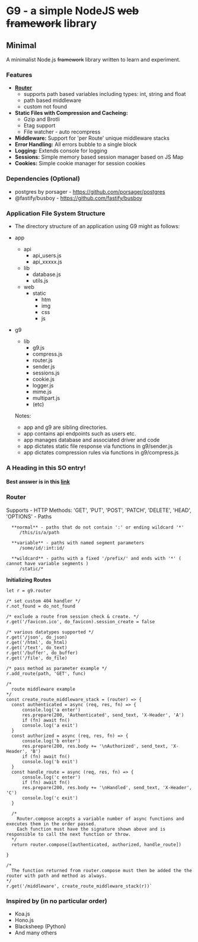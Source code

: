 # G9 - a simple NodeJS ~~web framework~~ library #

## Minimal ##

A minimalist Node.js ~~framework~~ library written to learn and experiment.  

### Features ###
- **[Router](#Router)** 
  - supports path based variables including types: int, string and float
  - path based middleware
  - custom not found
- **Static Files with Compression and Cacheing:**
  - Gzip and Brotli 
  - Etag support 
  - File watcher - auto recompress 
- **Middleware:** Support for 'per Route' unique middleware stacks
- **Error Handling:** All errors bubble to a single block
- **Logging:** Extends console for logging 
- **Sessions:** Simple memory based session manager based on JS Map
- **Cookies:** Simple cookie manager for session cookies

### Dependencies (Optional) ### 
- postgres by porsager - https://github.com/porsager/postgres
- @fastify/busboy - https://github.com/fastify/busboy

### Application File System Structure ###
- The directory structure of an application using G9 might as follows:

- app
  - api
    - api_users.js
    - api_xxxxx.js
  - lib
    - database.js
    - utils.js
  - web
    - static
      - htm
      - img
      - css
      - js
- g9
  - lib
    - g9.js
    - compress.js
    - router.js
    - sender.js
    - sessions.js
    - cookie.js
    - logger.js
    - mime.js
    - multipart.js
    - (etc)

  Notes:
  - app and g9 are sibling directories.
  - app contains api endpoints such as users etc.
  - app manages database and associated driver and code
  - app dictates static file response via functions in g9/sender.js
  - app dictates compression rules via functions in g9/compress.js

### <a name="head12345"></a>A Heading in this SO entry!
#### Best answer is in this [link](#head12345)

 ### Router ###
  Supports 
    - HTTP Methods: 'GET', 'PUT', 'POST', 'PATCH', 'DELETE', 'HEAD', 'OPTIONS'
    - Paths
    
      **normal** - paths that do not contain ':' or ending wildcard '*'  
         /this/is/a/path 
         
      **variable** - paths with named segment parameters  
         /some/id/:int:id/ 
         
      **wildcard** - paths with a fixed '/prefix/' and ends with '*' ( cannot have variable segments )  
         /static/* 

  **Initializing Routes**
  
    let r = g9.router

    /* set custom 404 handler */
    r.not_found = do_not_found  

    /* exclude a route from session check & create. */
    r.get('/favicon.ico', do_favicon).session_create = false  

    /* various datatypes supported */
    r.get('/json', do_json)
    r.get('/html', do_html)
    r.get('/text', do_text)
    r.get('/buffer', do_buffer)
    r.get('/file', do_file)

    /* pass method as parameter example */
    r.add_route(path, 'GET', func)
    
    /* 
      route middleware example 
    */
    const create_route_middleware_stack = (router) => {
      const authenticated = async (req, res, fn) => {
          console.log('a enter')
          res.prepare(200, 'Authenticated', send_text, 'X-Header', 'A')
          if (fn) await fn()
          console.log('a exit')
      }
      const authorized = async (req, res, fn) => {
          console.log('b enter')
          res.prepare(200, res.body += '\nAuthorized', send_text, 'X-Header', 'B')
          if (fn) await fn()
          console.log('b exit')
      }
      const handle_route = async (req, res, fn) => {
          console.log('c enter')
          if (fn) await fn()
          res.prepare(200, res.body += '\nHandled', send_text, 'X-Header', 'C')
          console.log('c exit')
      }

      /* 
        Router.compose accepts a variable number of async functions and executes them in the order passed.
        Each function must have the signature shown above and is responsible to call the next function or throw. 
      */
      return router.compose([authenticated, authorized, handle_route])
    
    }

    /* 
      The function returned from router.compose must then be added the the router with path and method as always. 
    */
    r.get('/middleware', create_route_middleware_stack(r))`
    
### Inspired by (in no particular order) ###
- Koa.js
- Hono.js
- Blacksheep (Python)
- And many others

